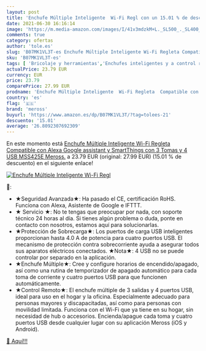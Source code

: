 ```yaml
---
layout: post
title: 'Enchufe Múltiple Inteligente  Wi-Fi Regl con un 15.01 % de descuento'
date: 2021-06-30 16:16:14
image: 'https://m.media-amazon.com/images/I/41v3mdzkM+L._SL500_._SL400_.jpg'
comments: true
category: ofertas
author: 'tole.es'
slug: 'B07MK1VL3T-es Enchufe Múltiple Inteligente Wi-Fi Regleta Compatible con...'
sku: 'B07MK1VL3T-es'
tags: [ 'Bricolaje y herramientas','Enchufes inteligentes y a control remoto','Enchufes y accesorios','Instalación eléctrica','alexa','meross', ]
actualPrice: 23.79 EUR
currency: EUR
price: 23.79
comparePrice: 27.99 EUR
prodname: 'Enchufe Múltiple Inteligente  Wi-Fi Regleta  Compatible con Alexa  Google assistant y SmartThings  con 3 Tomas y 4 USB  MSS425E  Meross.'
country: 'es'
flag: '🇪🇸'
brand: 'meross'
buyurl: 'https://www.amazon.es/dp/B07MK1VL3T/?tag=tolees-21'
descuento: '15.01'
average: '26.8092307692309'
---
```


En este momento está [Enchufe Múltiple Inteligente  Wi-Fi Regleta  Compatible con Alexa  Google assistant y SmartThings  con 3 Tomas y 4 USB  MSS425E  Meross.](https://www.amazon.es/dp/B07MK1VL3T/?tag=tolees-21) a 23.79 EUR (original: 27.99 EUR) (15.01 %  de descuento) en el siguiente enlace!

[![Enchufe Múltiple Inteligente  Wi-Fi Regl](https://m.media-amazon.com/images/I/41v3mdzkM+L._SL500_._SL400_.jpg)](https://www.amazon.es/dp/B07MK1VL3T/?tag=tolees-21)

🔎:

- ★Seguridad Avanzada★: Ha pasado el CE, certificación RoHS. Funciona con Alexa, Asistente de Google e IFTTT.
- ★ Servicio ★: No te tengas que preocupar por nada, con soporte técnico 24 horas al día. Si tienes algún problema o duda, ponte en contacto con nosotros, estamos aquí para solucionarlas.
- ★Protección de Sobrecarga★: Los puertos de carga USB inteligentes proporcionan hasta 4.0 A de potencia para cuatro puertos USB. El mecanismo de protección contra sobrecorriente ayuda a asegurar todos sus aparatos eléctricos conectados. ★Nota★: 4 USB no se puede controlar por separado en la aplicación.
- ★Enchufe Múltiple★: Cree y configure horarios de encendido/apagado, así como una rutina de temporizador de apagado automático para cada toma de corriente y cuatro puertos USB para que funcionen automáticamente.
- ★Control Remoto★: El enchufe múltiple de 3 salidas y 4 puertos USB, ideal para uso en el hogar y la oficina. Especialmente adecuado para personas mayores y discapacitadas, así como para personas con movilidad limitada. Funciona con el Wi-Fi que ya tiene en su hogar, sin necesidad de hub o accesorios. Encienda/apague cada toma y cuatro puertos USB desde cualquier lugar con su aplicación Meross (iOS y Android).

[🛒 Aquí!!!](https://www.amazon.es/dp/B07MK1VL3T/?tag=tolees-21)
